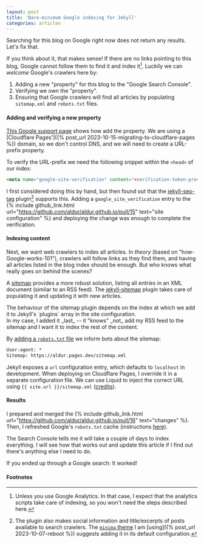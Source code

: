 ```yaml
---
layout: post
title: 'Bare-minimum Google indexing for Jekyll'
categories: articles
---
```


Searching for this blog on Google right now does not return any results. Let's
fix that.

If you think about it, that makes sense! If there are no links pointing to this
blog, Google cannot follow them to find it and index it[^analytics]. Luckily we
can _welcome_ Google's crawlers here by:

1. Adding a new "property" for this blog to the "Google Search Console".
1. Verifying we own the "property".
1. Ensuring that Google crawlers will find all articles by populating
   `sitemap.xml` and `robots.txt` files.

#### Adding and verifying a new property

[This Google support
page](https://support.google.com/webmasters/answer/34592?hl=en#zippy=%2Cdomain-property-examplecom)
shows how add the property. We are using a [Cloudflare Pages']({% post_url
2023-10-15-migrating-to-cloudflare-pages %}) domain, so we don't control DNS, and
we will need to create a URL-prefix property.

To verify the URL-prefix we need the following snippet within the `<head>` of
our index:

```html
<meta name="google-site-verification" content="<verification-token-provided-by-Google>" />
```

I first considered doing this by hand, but then found out that the
[jekyll-seo-tag](https://github.com/jekyll/jekyll-seo-tag/) plugin[^seo-tag]
supports this. Adding a `google_site_verification` entry to the {% include
github_link.html url="https://github.com/aldur/aldur.github.io/pull/15"
text="site configuration" %} and deploying the change was enough to complete the
verification.

#### Indexing content

Next, we want web crawlers to index all articles. In _theory_ (based on
"how-Google-works-101"), crawlers will follow links as they find them, and
having all articles listed in the blog index should be enough. But who knows
what really goes on behind the scenes?

A [sitemap](https://www.sitemaps.org) provides a more robust solution, listing
all entries in an XML document (similar to an RSS feed). The
[jekyll-sitemap](https://github.com/jekyll/jekyll-sitemap) plugin takes care of
populating it and updating it with new articles.

<div class="warning" markdown="1">
The behaviour of the sitemap plugin depends on the index at which we add it to
Jekyll's `plugins` array in the site configuration.
</div>

<div class="tip" markdown="1">
In my case, I added it _last_ -- it "knows" _not_ add my RSS feed to the sitemap
and I want it to index the rest of the content.
</div>

By [adding a `robots.txt`
file](https://developers.google.com/search/docs/crawling-indexing/robots/create-robots-txt)
we inform bots about the sitemap:

```txt
User-agent: *
Sitemap: https://aldur.pages.dev/sitemap.xml
```

Jekyll exposes a `url` configuration entry, which defaults to `localhost` in
development. When deploying on Cloudflare Pages, I override it in a separate
configuration file. We can use Liquid to inject the correct URL using `{{
site.url }}/sitemap.xml`
([credits](https://medium.com/@vilcins/optimize-your-jekyll-powered-website-with-these-simple-steps-b2a24d66a629)).

#### Results

I prepared and merged the {% include github_link.html
url="https://github.com/aldur/aldur.github.io/pull/16" text="changes" %}. Then,
I refreshed Google's `robots.txt` cache (instructions
[here](https://developers.google.com/search/docs/crawling-indexing/robots/submit-updated-robots-txt)).

The Search Console tells me it will take a couple of days to index everything.
I will see how that works out and update this article if I find out there's
anything else I need to do.

If you ended up through a Google search: It worked!

#### Footnotes

[^analytics]:
    Unless you use Google Analytics. In that case, I expect that the analytics
    scripts take care of indexing, so you won't need the steps described
    here.

[^seo-tag]:
    The plugin also makes social information and title/excerpts of posts
    available to search crawlers. The [`minima`
    theme](https://github.com/jekyll/minima) I am [using]({% post_url
    2023-10-07-reboot %}) suggests adding it in its default configuration.
